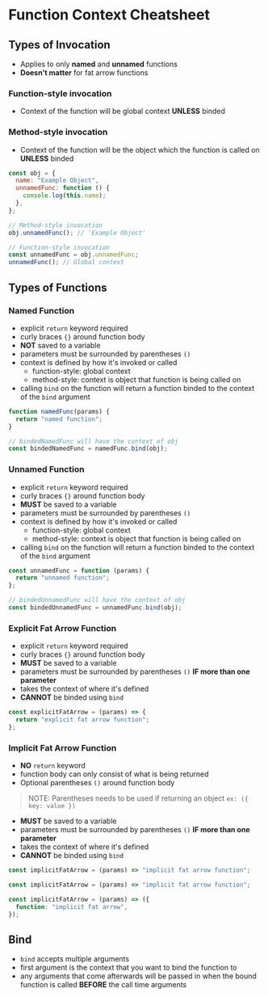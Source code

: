 # Function Context Cheatsheet

## Types of Invocation

- Applies to only **named** and **unnamed** functions
- **Doesn't matter** for fat arrow functions

### Function-style invocation

- Context of the function will be global context **UNLESS** binded

### Method-style invocation

- Context of the function will be the object which the function is called on **UNLESS** binded

```javascript
const obj = {
  name: "Example Object",
  unnamedFunc: function () {
    console.log(this.name);
  },
};

// Method-style invocation
obj.unnamedFunc(); // 'Example Object'

// Function-style invocation
const unnamedFunc = obj.unnamedFunc;
unnamedFunc(); // Global context
```

## Types of Functions

### Named Function

- explicit `return` keyword required
- curly braces `{}` around function body
- **NOT** saved to a variable
- parameters must be surrounded by parentheses `()`
- context is defined by how it's invoked or called
  - function-style: global context
  - method-style: context is object that function is being called on
- calling `bind` on the function will return a function binded to the context of the `bind` argument

```javascript
function namedFunc(params) {
  return "named function";
}
```

```javascript
// bindedNamedFunc will have the context of obj
const bindedNamedFunc = namedFunc.bind(obj);
```

### Unnamed Function

- explicit `return` keyword required
- curly braces `{}` around function body
- **MUST** be saved to a variable
- parameters must be surrounded by parentheses `()`
- context is defined by how it's invoked or called
  - function-style: global context
  - method-style: context is object that function is being called on
- calling `bind` on the function will return a function binded to the context of the `bind` argument

```javascript
const unnamedFunc = function (params) {
  return "unnamed function";
};
```

```javascript
// bindedUnnamedFunc will have the context of obj
const bindedUnnamedFunc = unnamedFunc.bind(obj);
```

### Explicit Fat Arrow Function

- explicit `return` keyword required
- curly braces `{}` around function body
- **MUST** be saved to a variable
- parameters must be surrounded by parentheses `()` **IF more than one parameter**
- takes the context of where it's defined
- **CANNOT** be binded using `bind`

```javascript
const explicitFatArrow = (params) => {
  return "explicit fat arrow function";
};
```

### Implicit Fat Arrow Function

- **NO** `return` keyword
- function body can only consist of what is being returned
- Optional parentheses `()` around function body

> NOTE: Parentheses needs to be used if returning an object `ex: ({ key: value })`

- **MUST** be saved to a variable
- parameters must be surrounded by parentheses `()` **IF more than one parameter**
- takes the context of where it's defined
- **CANNOT** be binded using `bind`

```javascript
const implicitFatArrow = (params) => "implicit fat arrow function";
```

```javascript
const implicitFatArrow = (params) => "implicit fat arrow function";
```

```javascript
const implicitFatArrow = (params) => ({
  function: "implicit fat arrow",
});
```

## Bind

- `bind` accepts multiple arguments
- first argument is the context that you want to bind the function to
- any arguments that come afterwards will be passed in when the bound function is called **BEFORE** the call time arguments
